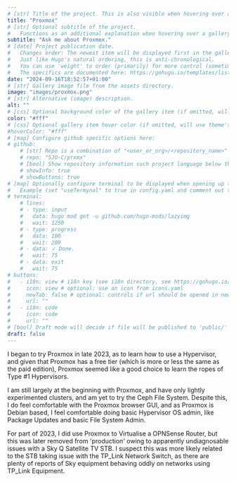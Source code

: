 ```yaml
---
# [str] Title of the project. This is also visible when hovering over a gallery item.
title: "Proxmox"
# [str] Optional subtitle of the project. 
#   Functions as an additional explanation when hovering over a gallery item (comment out the following line).
subtitle: "Ask me about Proxmox."
# [date] Project publication date.
#   Changes order: The newest item will be displayed first in the gallery. 
#   Just like Hugo's natural ordering, this is anti-chronological.
#   You can use 'weight' to order (primarily) for more control (sometimes it makes sense to put old items before new ones).
#   The specifics are documented here: https://gohugo.io/templates/lists/#order-content
date: "2024-09-16T18:52:57+01:00"
# [str] Gallery image file from the assets directory. 
image: "images/proxmox.png"
# [str] Alternative (image) description.
alt: ""
# [css] Optional background color of the gallery item (if omitted, will use theme's fallback).
color: "#fff"
# [css] Optional gallery item hover color (if omitted, will use theme's fallback).
#hoverColor: "#fff"
# [map] Configure github specific options here:
# github: 
    # [str] Repo is a combination of "<user_or_org>/<repository_name>"
    # repo: "SJO-C/prxmx"
    # [bool] Show repository information such project language below the buttons.
    # showInfo: true
    # showButtons: true
# [map] Optionally configure terminal to be displayed when opening up the gallery item:
#   Example (set "useTermynal" to true in config.yaml and comment out to test it):
# terminal:
    # lines:
    # - type: input
    #   data: hugo mod get -u github.com/hugo-mods/lazyimg 
    #   wait: 1250
    # - type: progress
    #   data: 100
    #   wait: 200
    # - data: ✓ Done.
    #   wait: 75
    # - data: exit
    #   wait: 75
# buttons:
#   - i18n: view # i18n key (see i18n directory, see https://gohugo.io/functions/i18n/)
#     icon: view # optional: use an icon from icons.yaml
#     newTab: false # optional: controls if url should be opened in new tab
#     url: ""
#   - i18n: code 
#     icon: code
#     url: ""
# [bool] Draft mode will decide if file will be published to 'public/' directory.
draft: false
---
```

I began to try Proxmox in late 2023, as to learn how to use a Hypervisor, and given that Proxmox has a free tier (which is more or less the same as the paid edition), Proxmox seemed like a good choice to learn the ropes of Type #1 Hypervisors.  

I am still largely at the beginning with Proxmox, and have only lightly experimented clusters, and am yet to try the Ceph File System.  Despite this, I do feel comfortable with the Proxmox browser GUI, and as Proxmox is Debian based, I feel comfortable doing basic Hypervisor OS admin, like Package Updates and basic File System Admin.  

For part of 2023, I did use Proxmox to Virtualise a OPNSense Router, but this was later removed from 'production' owing to apparently undiagnosable issues with a Sky Q Satellite TV STB.  I suspect this was more likely related to the STB taking issue with the TP_Link Network Switch, as there are plenty of reports of Sky equipment behaving oddly on networks using TP_Link Equipment.